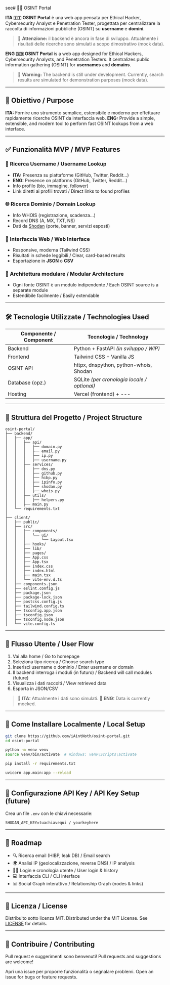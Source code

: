 see# 🕵️‍♂️ OSINT Portal

**ITA 🇮🇹**
**OSINT Portal** è una web app pensata per Ethical Hacker, Cybersecurity Analyst e Penetration Tester, progettata per centralizzare la raccolta di informazioni pubbliche (OSINT) su **username** e **domini**.

> 🚧 **Attenzione:** il backend è ancora in fase di sviluppo. Attualmente i risultati delle ricerche sono simulati a scopo dimostrativo (mock data).

**ENG 🇬🇧**
**OSINT Portal** is a web app designed for Ethical Hackers, Cybersecurity Analysts, and Penetration Testers. It centralizes public information gathering (OSINT) for **usernames** and **domains**.

> 🚧 **Warning:** The backend is still under development. Currently, search results are simulated for demonstration purposes (mock data).

---

## 🎯 Obiettivo / Purpose

**ITA:** Fornire uno strumento semplice, estensibile e moderno per effettuare rapidamente ricerche OSINT da interfaccia web.
**ENG:** Provide a simple, extensible, and modern tool to perform fast OSINT lookups from a web interface.

---

## ✅ Funzionalità MVP / MVP Features

### 🔑 Ricerca Username / Username Lookup

* **ITA:** Presenza su piattaforme (GitHub, Twitter, Reddit...)
* **ENG:** Presence on platforms (GitHub, Twitter, Reddit...)
* Info profilo (bio, immagine, follower)
* Link diretti ai profili trovati / Direct links to found profiles

### 🌐 Ricerca Dominio / Domain Lookup

* Info WHOIS (registrazione, scadenza...)
* Record DNS (A, MX, TXT, NS)
* Dati da [Shodan](https://www.shodan.io/) (porte, banner, servizi esposti)

### 🧾 Interfaccia Web / Web Interface

* Responsive, moderna (Tailwind CSS)
* Risultati in schede leggibili / Clear, card-based results
* Esportazione in **JSON** o **CSV**

### 🧠 Architettura modulare / Modular Architecture

* Ogni fonte OSINT è un modulo indipendente / Each OSINT source is a separate module
* Estendibile facilmente / Easily extendable

---

## 🛠️ Tecnologie Utilizzate / Technologies Used

| Componente / Component | Tecnologia / Technology                     |
| ---------------------- | ------------------------------------------- |
| Backend                | Python + FastAPI *(in sviluppo / WIP)*      |
| Frontend               | Tailwind CSS + Vanilla JS                   |
| OSINT API              | httpx, dnspython, python-whois, Shodan      |
| Database (opz.)        | SQLite *(per cronologia locale / optional)* |
| Hosting                | Vercel (frontend) + ---                     |

---

## 📂 Struttura del Progetto / Project Structure

```
osint-portal/
├── backend/
│   ├── app/
│   │   ├── api/
│   │   │   ├── domain.py
│   │   │   ├── email.py
│   │   │   ├── ip.py
│   │   │   ├── username.py
│   │   ├── services/
│   │   │   ├── dns.py
│   │   │   ├── github.py
│   │   │   ├── hibp.py
│   │   │   ├── ipinfo.py
│   │   │   ├── shodan.py
│   │   │   ├── whois.py
│   │   ├── utils/
│   │   │   ├── helpers.py
│   │   ├── main.py
│   └── requirements.txt
│
├── client/
│   ├── public/
│   ├── src/
│   │   ├── components/
│   │   │   └── ui/
│   │   │       └── Layout.tsx
│   │   ├── hooks/
│   │   ├── lib/
│   │   ├── pages/
│   │   ├── App.css
│   │   ├── App.tsx
│   │   ├── index.css
│   │   ├── index.html
│   │   ├── main.tsx
│   │   └── vite-env.d.ts
│   ├── components.json
│   ├── eslint.config.js
│   ├── package.json
│   ├── package-lock.json
│   ├── postcss.config.js
│   ├── tailwind.config.ts
│   ├── tsconfig.app.json
│   ├── tsconfig.json
│   ├── tsconfig.node.json
│   └── vite.config.ts

```

---

## 🧪 Flusso Utente / User Flow

1. Vai alla home / Go to homepage
2. Seleziona tipo ricerca / Choose search type
3. Inserisci username o dominio / Enter username or domain
4. Il backend interroga i moduli (in futuro) / Backend will call modules (future)
5. Visualizza i dati raccolti / View retrieved data
6. Esporta in JSON/CSV

> 🔄 **ITA:** Attualmente i dati sono simulati.
> 🔄 **ENG:** Data is currently mocked.

---

## 🚀 Come Installare Localmente / Local Setup

```bash
git clone https://github.com/iAintNoth/osint-portal.git
cd osint-portal

python -m venv venv
source venv/bin/activate  # Windows: venv\Scripts\activate

pip install -r requirements.txt

uvicorn app.main:app --reload
```

---

## 🔐 Configurazione API Key / API Key Setup (future)

Crea un file `.env` con le chiavi necessarie:

```
SHODAN_API_KEY=tuachiavequi / yourkeyhere
```

---


## 🧩 Roadmap

* 🔍 Ricerca email (HIBP, leak DB) / Email search
* 🌍 Analisi IP (geolocalizzazione, reverse DNS) / IP analysis
* 🧑‍💻 Login e cronologia utente / User login & history
* 💻 Interfaccia CLI / CLI interface
* 📊 Social Graph interattivo / Relationship Graph (nodes & links)

---

## 📄 Licenza / License

Distribuito sotto licenza MIT.
Distributed under the MIT License. See [LICENSE](./LICENSE) for details.

---

## 🤝 Contribuire / Contributing

Pull request e suggerimenti sono benvenuti!
Pull requests and suggestions are welcome!

Apri una issue per proporre funzionalità o segnalare problemi.
Open an issue for bugs or feature requests.